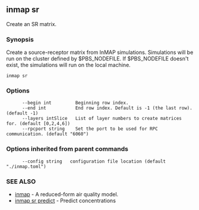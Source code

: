 ## inmap sr

Create an SR matrix.

### Synopsis


Create a source-receptor matrix from InMAP simulations.
    Simulations will be run on the cluster defined by $PBS_NODEFILE.
    If $PBS_NODEFILE doesn't exist, the simulations will run on the
    local machine.

```
inmap sr
```

### Options

```
      --begin int         Beginning row index.
      --end int           End row index. Default is -1 (the last row). (default -1)
      --layers intSlice   List of layer numbers to create matrices for. (default [0,2,4,6])
      --rpcport string    Set the port to be used for RPC communication. (default "6060")
```

### Options inherited from parent commands

```
      --config string   configuration file location (default "./inmap.toml")
```

### SEE ALSO
* [inmap](inmap.md)	 - A reduced-form air quality model.
* [inmap sr predict](inmap_sr_predict.md)	 - Predict concentrations

